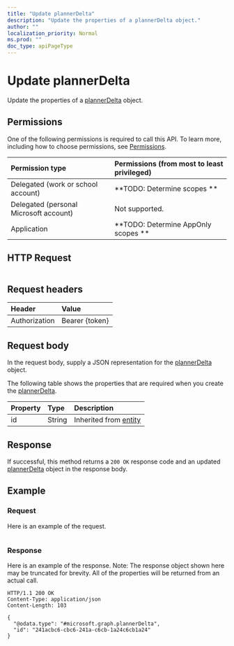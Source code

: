 ```yaml
---
title: "Update plannerDelta"
description: "Update the properties of a plannerDelta object."
author: ""
localization_priority: Normal
ms.prod: ""
doc_type: apiPageType
---
```


# Update plannerDelta

Update the properties of a [plannerDelta](../resources/plannerdelta.md) object.

## Permissions
One of the following permissions is required to call this API. To learn more, including how to choose permissions, see [Permissions](/concepts/permissions-reference.md).

|Permission type|Permissions (from most to least privileged)|
|:---|:---|
|Delegated (work or school account)|**TODO: Determine scopes **|
|Delegated (personal Microsoft account)|Not supported.|
|Application|**TODO: Determine AppOnly scopes **|

## HTTP Request
<!-- {
  "blockType": "ignored"
}
-->
``` http
```

## Request headers
|Header|Value|
|:---|:---|
|Authorization|Bearer {token}|

## Request body
In the request body, supply a JSON representation for the [plannerDelta](../resources/plannerDelta.md) object.

The following table shows the properties that are required when you create the [plannerDelta](../resources/plannerdelta.md).

|Property|Type|Description|
|:---|:---|:---|
|id|String| Inherited from [entity](../resources/entity.md)|



## Response
If successful, this method returns a `200 OK` response code and an updated [plannerDelta](../resources/plannerdelta.md) object in the response body.

## Example

### Request
Here is an example of the request.
<!-- {
  "blockType": "request",
  "name": "update_plannerdelta"
}
-->
``` http

```

### Response
Here is an example of the response. Note: The response object shown here may be truncated for brevity. All of the properties will be returned from an actual call.
<!-- {
  "blockType": "response",
  "truncated": true
}
-->
``` http
HTTP/1.1 200 OK
Content-Type: application/json
Content-Length: 103

{
  "@odata.type": "#microsoft.graph.plannerDelta",
  "id": "241acbc6-cbc6-241a-c6cb-1a24c6cb1a24"
}
```

